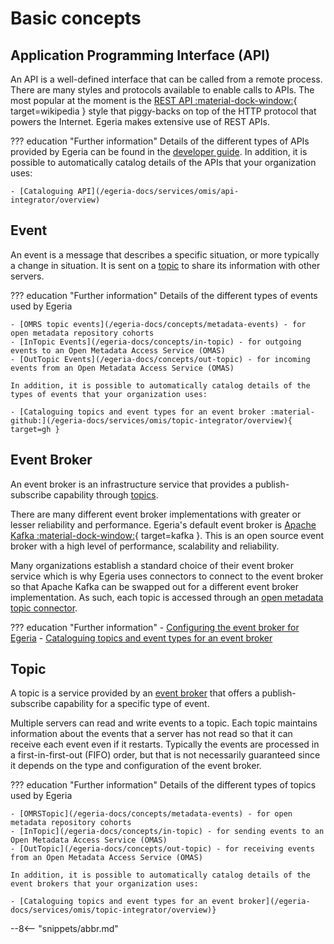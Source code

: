 <!-- SPDX-License-Identifier: CC-BY-4.0 -->
<!-- Copyright Contributors to the Egeria project. -->

# Basic concepts

## Application Programming Interface (API)

An API is a well-defined interface that can be called from a remote process.
There are many styles and protocols available to enable calls to APIs. The most popular at the moment is
the [REST API :material-dock-window:](https://en.wikipedia.org/wiki/Representational_state_transfer){ target=wikipedia }
style that piggy-backs on top of the HTTP protocol that powers the Internet. Egeria makes extensive use of REST APIs.

??? education "Further information"
    Details of the different types of APIs provided by Egeria can be found in the [developer guide](/egeria-docs/guides/developer/guide).
    In addition, it is possible to automatically catalog details of the APIs that your organization uses:
    
    - [Cataloguing API](/egeria-docs/services/omis/api-integrator/overview)

## Event

An event is a message that describes a specific situation, or more typically a change in situation.
It is sent on a [topic](#topic) to share its information with other servers.

??? education "Further information"
    Details of the different types of events used by Egeria

    - [OMRS topic events](/egeria-docs/concepts/metadata-events) - for open metadata repository cohorts
    - [InTopic Events](/egeria-docs/concepts/in-topic) - for outgoing events to an Open Metadata Access Service (OMAS)
    - [OutTopic Events](/egeria-docs/concepts/out-topic) - for incoming events from an Open Metadata Access Service (OMAS)

    In addition, it is possible to automatically catalog details of the types of events that your organization uses:
    
    - [Cataloguing topics and event types for an event broker :material-github:](/egeria-docs/services/omis/topic-integrator/overview){ target=gh }

## Event Broker

An event broker is an infrastructure service that provides a publish-subscribe capability
through [topics](#topic).

There are many different event broker implementations with greater or
lesser reliability and performance.
Egeria's default event broker is [Apache Kafka :material-dock-window:](https://kafka.apache.org/){ target=kafka }.
This is an open source event broker with a high level of performance, scalability and reliability.

Many organizations establish a standard choice of their event
broker service which is why Egeria uses connectors to connect to the event broker so that Apache Kafka can be swapped out
for a different event broker implementation.
As such, each topic is accessed through an
[open metadata topic connector](/egeria-docs/connectors/runtime/#open-metadata-topic-connectors).

??? education "Further information"
    - [Configuring the event broker for Egeria](/egeria-docs/concepts/event-bus)
    - [Cataloguing topics and event types for an event broker](/egeria-docs/services/omis/topic-integrator/overview)

## Topic

A topic is a service provided by an [event broker](#event-broker) that offers
a publish-subscribe capability for a specific type of event.

Multiple servers can read and write events to a topic.
Each topic maintains information about the events that a server has not read so that
it can receive each event even if it restarts.
Typically the events are processed in a first-in-first-out (FIFO)
order, but that is not necessarily guaranteed since it depends on the type and configuration of the event broker.

??? education "Further information"
    Details of the different types of topics used by Egeria

    - [OMRSTopic](/egeria-docs/concepts/metadata-events) - for open metadata repository cohorts
    - [InTopic](/egeria-docs/concepts/in-topic) - for sending events to an Open Metadata Access Service (OMAS)
    - [OutTopic](/egeria-docs/concepts/out-topic) - for receiving events from an Open Metadata Access Service (OMAS)

    In addition, it is possible to automatically catalog details of the event brokers that your organization uses:
    
    - [Cataloguing topics and event types for an event broker](/egeria-docs/services/omis/topic-integrator/overview)}

--8<-- "snippets/abbr.md"
